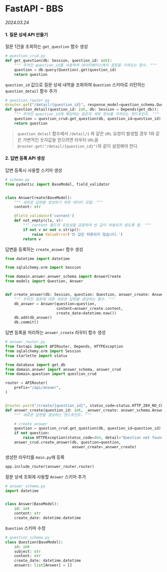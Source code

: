 # FastAPI - BBS

_2024.03.24_

#### 1. 질문 상세 API 만들기

질문 1건을 조회하는 `get_question` 함수 생성

```py
# question_crud.py
def get_question(db: Session, question_id: int):
    """ 주어진 question_id를 사용하여 데이터베이스에서 질문을 가져오는 함수. """
    question = db.query(Question).get(question_id)
    return question
```

`question_id` 값으로 질문 상세 내역을 조회하여 `Question` 스키마로 리턴하는 `question_detail` 함수 추가

```py
# question_router.py
@router.get("/detail/{question_id}", response_model=question_schema.Question)
def question_detail(question_id: int, db: Session = Depends(get_db)):
    """ 주어진 question_id에 해당하는 질문의 세부 정보를 가져오는 엔드포인트. """
    question = question_crud.get_question(db, question_id=question_id)
    return question
```

> `question_detail` 함수에서 `/detail/1` 와 같은 `URL` 요청이 발생할 경우 1와 같은 가변적인 숫자값을 얻으려면 라우터 `URL`을 `@router.get("/detail/{question_id}")`와 같이 설정해야 한다.

#### 2. 답변 등록 API 생성

답변 등록시 사용할 스키마 생성

```py
# schema.py
from pydantic import BaseModel, field_validator


class AnswerCreate(BaseModel):
    """ 새로운 답변을 생성하기 위한 데이터 모델. """
    content: str

    @field_validator('content')
    def not_empty(cls, v):
        """ content 필드의 유효성을 검증하여 빈 값이 허용되지 않도록 함. """
        if not v or not v.strip():
            raise ValueError('빈 값은 허용되지 않습니다.')
        return v
```

답변을 등록하는 `create_answer` 함수 생성

```py
from datetime import datetime

from sqlalchemy.orm import Session

from domain.answer.answer_schema import AnswerCreate
from models import Question, Answer


def create_answer(db: Session, question: Question, answer_create: AnswerCreate):
    """ 주어진 질문에 대한 새로운 답변을 생성하는 함수. """
    db_answer = Answer(question=question,
                       content=answer_create.content,
                       create_date=datetime.now())
    db.add(db_answer)
    db.commit()
```

답변 등록을 처리하는 `answer_create` 라우터 함수 생성

```py
# answer_router.py
from fastapi import APIRouter, Depends, HTTPException
from sqlalchemy.orm import Session
from starlette import status

from database import get_db
from domain.answer import answer_schema, answer_crud
from domain.question import question_crud

router = APIRouter(
    prefix="/api/answer",
)


@router.post("/create/{question_id}", status_code=status.HTTP_204_NO_CONTENT)
def answer_create(question_id: int, _answer_create: answer_schema.AnswerCreate, db: Session = Depends(get_db)):
    """ 새로운 답변을 생성하는 엔드포인트. """

    # create answer
    question = question_crud.get_question(db, question_id=question_id)
    if not question:
        raise HTTPException(status_code=404, detail="Question not found")
    answer_crud.create_answer(db, question=question,
                              answer_create=_answer_create)
```

생성한 라우터를 `main.py`에 등록

```py
app.include_router(answer_router.router)
```

질문 상세 조회에 사용할 `Answer` 스키마 추가

```py
# answer_schema.py
import datetime


class Answer(BaseModel):
    id: int
    content: str
    create_date: datetime.datetime
```

`Question` 스키마 수정

```py
# question_schema.py
class Question(BaseModel):
    id: int
    subject: str
    content: str
    create_date: datetime.datetime
    answers: list[Answer] = []
```
